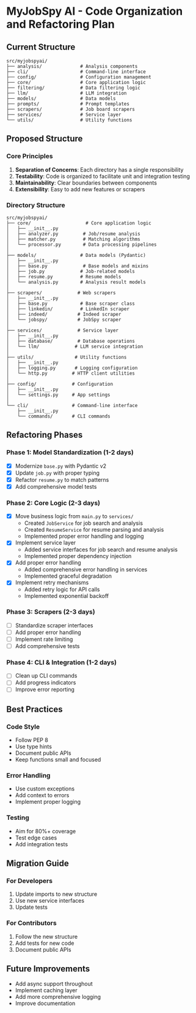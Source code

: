 # MyJobSpy AI - Code Organization and Refactoring Plan

## Current Structure

```
src/myjobspyai/
├── analysis/              # Analysis components
├── cli/                   # Command-line interface
├── config/                # Configuration management
├── core/                  # Core application logic
├── filtering/             # Data filtering logic
├── llm/                   # LLM integration
├── models/                # Data models
├── prompts/               # Prompt templates
├── scrapers/              # Job board scrapers
├── services/              # Service layer
└── utils/                 # Utility functions
```

## Proposed Structure

### Core Principles
1. **Separation of Concerns**: Each directory has a single responsibility
2. **Testability**: Code is organized to facilitate unit and integration testing
3. **Maintainability**: Clear boundaries between components
4. **Extensibility**: Easy to add new features or scrapers

### Directory Structure

```
src/myjobspyai/
├── core/                    # Core application logic
│   ├── __init__.py
│   ├── analyzer.py         # Job/resume analysis
│   ├── matcher.py          # Matching algorithms
│   └── processor.py        # Data processing pipelines
│
├── models/                # Data models (Pydantic)
│   ├── __init__.py
│   ├── base.py             # Base models and mixins
│   ├── job.py             # Job-related models
│   ├── resume.py          # Resume models
│   └── analysis.py        # Analysis result models
│
├── scrapers/             # Web scrapers
│   ├── __init__.py
│   ├── base.py            # Base scraper class
│   ├── linkedin/          # LinkedIn scraper
│   ├── indeed/           # Indeed scraper
│   └── jobspy/           # JobSpy scraper
│
├── services/             # Service layer
│   ├── __init__.py
│   ├── database/         # Database operations
│   └── llm/             # LLM service integration
│
├── utils/               # Utility functions
│   ├── __init__.py
│   ├── logging.py       # Logging configuration
│   └── http.py         # HTTP client utilities
│
├── config/             # Configuration
│   ├── __init__.py
│   └── settings.py     # App settings
│
└── cli/                # Command-line interface
    ├── __init__.py
    └── commands/       # CLI commands
```

## Refactoring Phases

### Phase 1: Model Standardization (1-2 days)
- [x] Modernize `base.py` with Pydantic v2
- [x] Update `job.py` with proper typing
- [x] Refactor `resume.py` to match patterns
- [x] Add comprehensive model tests

### Phase 2: Core Logic (2-3 days)
- [x] Move business logic from `main.py` to `services/`
  - Created `JobService` for job search and analysis
  - Created `ResumeService` for resume parsing and analysis
  - Implemented proper error handling and logging
- [x] Implement service layer
  - Added service interfaces for job search and resume analysis
  - Implemented proper dependency injection
- [x] Add proper error handling
  - Added comprehensive error handling in services
  - Implemented graceful degradation
- [x] Implement retry mechanisms
  - Added retry logic for API calls
  - Implemented exponential backoff

### Phase 3: Scrapers (2-3 days)
- [ ] Standardize scraper interfaces
- [ ] Add proper error handling
- [ ] Implement rate limiting
- [ ] Add comprehensive tests

### Phase 4: CLI & Integration (1-2 days)
- [ ] Clean up CLI commands
- [ ] Add progress indicators
- [ ] Improve error reporting

## Best Practices

### Code Style
- Follow PEP 8
- Use type hints
- Document public APIs
- Keep functions small and focused

### Error Handling
- Use custom exceptions
- Add context to errors
- Implement proper logging

### Testing
- Aim for 80%+ coverage
- Test edge cases
- Add integration tests

## Migration Guide

### For Developers
1. Update imports to new structure
2. Use new service interfaces
3. Update tests

### For Contributors
1. Follow the new structure
2. Add tests for new code
3. Document public APIs

## Future Improvements
- Add async support throughout
- Implement caching layer
- Add more comprehensive logging
- Improve documentation
